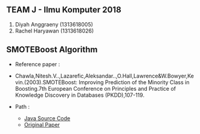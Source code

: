 
## TEAM J - Ilmu Komputer 2018
1. Diyah Anggraeny (1313618005)
2. Rachel Haryawan (1313618026)

## SMOTEBoost Algorithm
* Reference paper :
 * Chawla,Nitesh.V..,Lazarefic,Aleksandar..,O.Hall,Lawrence&W.Bowyer,Kevin.(2003).SMOTEBoost: Improving Prediction of the Minority Class in Boosting.7th European Conference on Principles and Practice of Knowledge Discovery in Databases (PKDD),107-119.


* Path :
  * [Java Source Code](https://github.com/diyahanggraeny/Team-J-SMOTEBoost-Algorithm/blob/master/weka/src/main/java/weka/classifiers/meta/SMOTEBoost.java)
  * [Original Paper](https://github.com/diyahanggraeny/Team-J-SMOTEBoost-Algorithm/blob/master/Paper%20SMOTEBoost.pdf)
